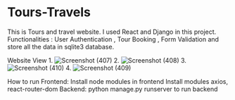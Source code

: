 # Tours-Travels
This is Tours and travel website. I used React and Django in this project. Functionalities : User Authentication , Tour Booking , Form Validation and store all the data in sqlite3 database.

Website View
1.
![Screenshot (407)](https://github.com/KeyushPrajapati/Tours-Travels/assets/102168904/a867b1c1-fcac-409d-a3c3-e9791c6b27c8)
2.
![Screenshot (408)](https://github.com/KeyushPrajapati/Tours-Travels/assets/102168904/79b67347-dcbc-4fc3-ac0b-d9a08b8088ce)
3.
![Screenshot (410)](https://github.com/KeyushPrajapati/Tours-Travels/assets/102168904/340fa9f7-30b0-4f1c-aa2e-651d5cdd8c73)
4.
![Screenshot (409)](https://github.com/KeyushPrajapati/Tours-Travels/assets/102168904/33ae52fb-949e-483d-b8b0-88cb65658c4d)


How to run 
Frontend:
Install node modules in frontend 
Install modules axios, react-router-dom
Backend:
python manage.py runserver to run backend

